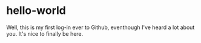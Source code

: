# hello-world

Well, this is my first log-in ever to Github,
eventhough I've heard a lot about you. It's nice to finally 
be here.
